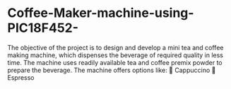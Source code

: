 # Coffee-Maker-machine-using-PIC18F452-
The objective of the project is to design and develop a mini tea and coffee making machine,  which dispenses the beverage of required quality in less time. The machine uses readily  available tea and coffee premix powder to prepare the beverage. The machine offers options  like:  Cappuccino  Espresso
